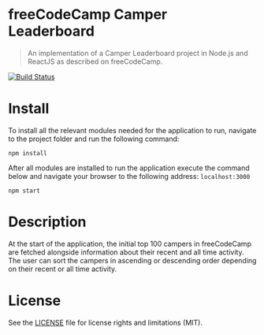 # freeCodeCamp Camper Leaderboard
> An implementation of a Camper Leaderboard project in Node.js and ReactJS as described on freeCodeCamp.

[![Build Status](https://travis-ci.org/hristo-tanev/freecodecamp-camper-leaderboard.svg?branch=master)](https://travis-ci.org/hristo-tanev/freecodecamp-camper-leaderboard)

# Install
To install all the relevant modules needed for the application to run, navigate to the project folder and run the following command:
```
npm install
```
After all modules are installed to run the application execute the command below and navigate your browser to the following address: ```localhost:3000```
```
npm start
```

# Description
At the start of the application, the initial top 100 campers in freeCodeCamp are fetched alongside information about their recent and all time activity. The user can sort the campers in ascending or descending order depending on their recent or all time activity.

# License
See the [LICENSE](https://github.com/hptks/freecodecamp-markdown-previewer/LICENSE) file for license rights and limitations (MIT).
